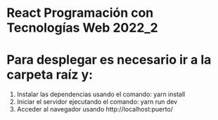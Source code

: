 # React Programación con Tecnologías Web 2022_2
# Para desplegar es necesario ir a la carpeta raíz y: 
1) Instalar las dependencias usando el comando:  yarn install
2) Iniciar el servidor ejecutando el comando:  yarn run dev
3) Acceder al navegador usando http://localhost:puerto/
